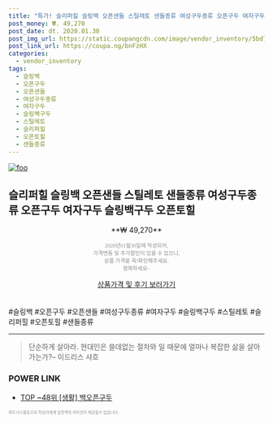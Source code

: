 ```yaml
--- 
title: "특가! 슬리퍼힐 슬링백 오픈샌들 스틸레토 샌들종류 여성구두종류 오픈구두 여자구두 슬..." 
post_money: ₩. 49,270 
post_date: dt. 2020.01.30 
post_img_url: https://static.coupangcdn.com/image/vendor_inventory/5bd7/32e618a1c551b3f51920dd1c604e39729af4dfb8157b84639bdfc31d9341.jpg 
post_link_url: https://coupa.ng/bnFzHX 
categories: 
  - vendor_inventory 
tags: 
  - 슬링백 
  - 오픈구두 
  - 오픈샌들 
  - 여성구두종류 
  - 여자구두 
  - 슬링백구두 
  - 스틸레토 
  - 슬리퍼힐 
  - 오픈토힐 
  - 샌들종류 
--- 
```

[![foo](https://static.coupangcdn.com/image/vendor_inventory/5bd7/32e618a1c551b3f51920dd1c604e39729af4dfb8157b84639bdfc31d9341.jpg)](https://coupa.ng/bnFzHX) 

## 슬리퍼힐 슬링백 오픈샌들 스틸레토 샌들종류 여성구두종류 오픈구두 여자구두 슬링백구두 오픈토힐 
<p style="text-align: center;">**₩ 49,270**</p> 
<p style="text-align: center;"><span style="color: #898c8f; font-family: Georgia,Times,serif; font-size: 0.75em;">2020년01월30일에 작성되어, <br>가격변동 및 추가할인이 있을 수 있으니,<br> 상품 가격을 꼭!확인해주세요.<br>행복하세요~</span> 
</p>	 
<div markdown="0" style="text-align: center;"><a href="https://coupa.ng/bnFzHX" class="btn btn--success">상품가격 및 후기 보러가기</a></div> 
<br><br> 
  #슬링백 #오픈구두 #오픈샌들 #여성구두종류 #여자구두 #슬링백구두 #스틸레토 #슬리퍼힐 #오픈토힐 #샌들종류 
<hr> 

> 단순하게 살아라. 현대인은 쓸데없는 절차와 일 때문에 얼마나 복잡한 삶을 살아가는가?– 이드리스 샤흐 


### POWER LINK

* <a href="https://blog.naver.com/an0733/221789778856" target="_blank"> TOP ~48위 [생활] 백오픈구두</a>

<span style="color: #898c8f; font-family: Georgia,Times,serif; font-size: 0.55em;">파트너스활동으로 작성자에게 일정액의 커미션이 제공될수 있습니다.</span> 
